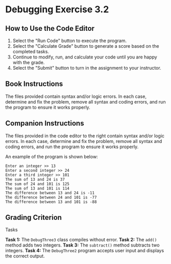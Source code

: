 # Debugging Exercise 3.2

## How to Use the Code Editor

1. Select the "Run Code" button to execute the program.
2. Select the "Calculate Grade" button to generate a score based on the completed tasks.
3. Continue to modify, run, and calculate your code until you are happy with the grade.
4. Select the "Submit" button to turn in the assignment to your instructor.

## Book Instructions

The files provided contain syntax and/or logic errors. In each case, determine and fix the problem, remove all syntax and coding errors, and run the program to ensure it works properly.

## Companion Instructions

The files provided in the code editor to the right contain syntax and/or logic errors. In each case, determine and fix the problem, remove all syntax and coding errors, and run the program to ensure it works properly.

An example of the program is shown below:

```
Enter an integer >> 13
Enter a second integer >> 24
Enter a third integer >> 101
The sum of 13 and 24 is 37
The sum of 24 and 101 is 125
The sum of 13 and 101 is 114
The difference between 13 and 24 is -11
The difference between 24 and 101 is -77
The difference between 13 and 101 is -88
```

## Grading Criterion

Tasks

**Task 1:** The `DebugThree3` class compiles without error.
**Task 2:** The `add()` method adds two integers.
**Task 3:** The `subtract()` method subtracts two integers.
**Task 4:** The `DebugThree2` program accepts user input and displays the correct output.
